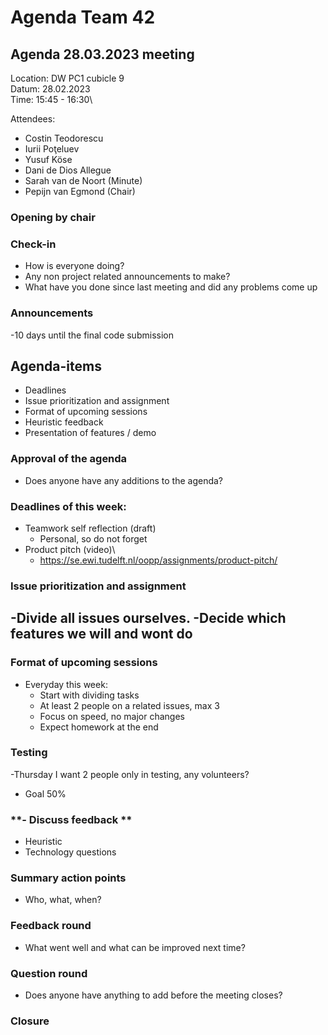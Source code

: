 # **Agenda Team 42**


## **Agenda 28.03.2023 meeting**


Location:       DW PC1 cubicle 9\
Datum:          28.02.2023\
Time:           15:45 - 16:30\

Attendees:
- Costin Teodorescu
- Iurii Poţeluev 
- Yusuf Köse
- Dani de Dios Allegue
- Sarah van de Noort (Minute)
- Pepijn van Egmond (Chair)


### **Opening by chair**


### **Check-in**
- How is everyone doing?
- Any non project related announcements to make?
- What have you done since last meeting and did any problems come up

### **Announcements**
-10 days until the final code submission

## **Agenda-items**
- Deadlines
- Issue prioritization and assignment
- Format of upcoming sessions
- Heuristic feedback
- Presentation of features / demo

### **Approval of the agenda**
- Does anyone have any additions to the agenda?

### **Deadlines of this week:**
- Teamwork self reflection (draft)
    - Personal, so do not forget
- Product pitch (video)\
    - https://se.ewi.tudelft.nl/oopp/assignments/product-pitch/

### **Issue prioritization and assignment**
-Divide all issues ourselves.
-Decide which features we will and wont do
-
### **Format of upcoming sessions**
- Everyday this week:
  - Start with dividing tasks
  - At least 2 people on a related issues, max 3
  - Focus on speed, no major changes
  - Expect homework at the end

### **Testing**
-Thursday I want 2 people only in testing, any volunteers?
- Goal 50%

### **- Discuss feedback **
- Heuristic
- Technology questions
    
### **Summary action points**
- Who, what, when?

### **Feedback round**
- What went well and what can be improved next time?


### **Question round**
- Does anyone have anything to add before the meeting closes?


### **Closure**

